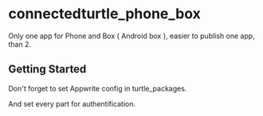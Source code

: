 # connectedturtle_phone_box

Only one app for Phone and Box ( Android box ), easier to publish one app, than 2.

## Getting Started

Don't forget to set Appwrite config in turtle_packages.

And set every part for authentification.
